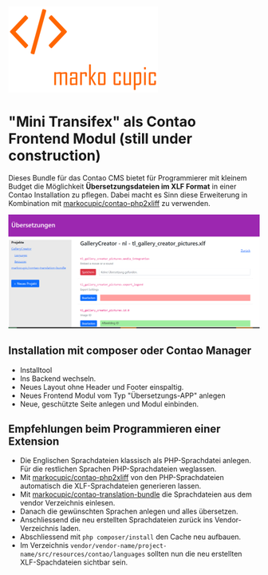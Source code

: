 ![Alt text](docs/logo.png?raw=true "logo")

# "Mini Transifex" als Contao Frontend Modul (still under construction)

Dieses Bundle für das Contao CMS bietet
  für Programmierer mit kleinem Budget die Möglichkeit **Übersetzungsdateien im XLF Format**
  in einer Contao Installation zu pflegen. Dabei macht es Sinn diese Erweiterung in Kombination mit
  [markocupic/contao-php2xliff](https://github.com/markocupic/contao-php2xliff) zu verwenden.

![Übersetzungsmodul](docs/screenshot.png)

## Installation mit composer oder **Contao Manager**
- Installtool
- Ins Backend wechseln.
- Neues Layout ohne Header und Footer einspaltig.
- Neues Frontend Modul vom Typ "Übersetzungs-APP" anlegen
- Neue, geschützte Seite anlegen und Modul einbinden.

## Empfehlungen beim Programmieren einer Extension
- Die Englischen Sprachdateien klassisch als PHP-Sprachdatei anlegen. Für die restlichen Sprachen PHP-Sprachdateien weglassen.
- Mit [markocupic/contao-php2xliff](https://github.com/markocupic/contao-php2xliff) von den PHP-Sprachdateien automatisch die XLF-Sprachdateien generieren lassen.
- Mit [markocupic/contao-translation-bundle](https://github.com/markocupic/contao-translation-bundle) die Sprachdateien aus dem vendor Verzeichnis einlesen.
- Danach die gewünschten Sprachen anlegen und alles übersetzen.
- Anschliessend die neu erstellten Sprachdateien zurück ins Vendor-Verzeichnis laden.
- Abschliessend mit `php composer/install` den Cache neu aufbauen.
- Im Verzeichnis `vendor/vendor-name/project-name/src/resources/contao/languages` sollten nun die neu erstellten XLF-Spachdateien sichtbar sein.


